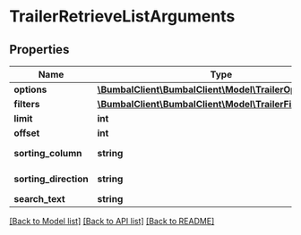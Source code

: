 # TrailerRetrieveListArguments

## Properties
Name | Type | Description | Notes
------------ | ------------- | ------------- | -------------
**options** | [**\BumbalClient\BumbalClient\Model\TrailerOptionsModel**](TrailerOptionsModel.md) |  | [optional] 
**filters** | [**\BumbalClient\BumbalClient\Model\TrailerFiltersModel**](TrailerFiltersModel.md) |  | [optional] 
**limit** | **int** |  | [optional] 
**offset** | **int** |  | [optional] 
**sorting_column** | **string** | Sorting Column | [optional] 
**sorting_direction** | **string** | Sorting Direction | [optional] 
**search_text** | **string** |  | [optional] 

[[Back to Model list]](../README.md#documentation-for-models) [[Back to API list]](../README.md#documentation-for-api-endpoints) [[Back to README]](../README.md)


